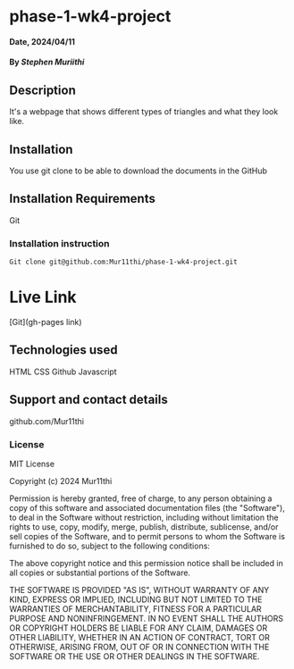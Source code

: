# phase-1-wk4-project

#### Date, 2024/04/11

#### By *Stephen Muriithi*

## Description
It's a webpage that shows different types of triangles and what they look like.

## Installation
You use git clone to be able to download the documents in the GitHub

## Installation Requirements
Git

### Installation instruction

``` 
Git clone git@github.com:Mur11thi/phase-1-wk4-project.git

```

# Live Link
[Git](gh-pages link)

## Technologies used
HTML
CSS
Github
Javascript

## Support and contact details
github.com/Mur11thi

### License
MIT License

Copyright (c) 2024 Mur11thi

Permission is hereby granted, free of charge, to any person obtaining a copy
of this software and associated documentation files (the "Software"), to deal
in the Software without restriction, including without limitation the rights
to use, copy, modify, merge, publish, distribute, sublicense, and/or sell
copies of the Software, and to permit persons to whom the Software is
furnished to do so, subject to the following conditions:

The above copyright notice and this permission notice shall be included in all
copies or substantial portions of the Software.

THE SOFTWARE IS PROVIDED "AS IS", WITHOUT WARRANTY OF ANY KIND, EXPRESS OR
IMPLIED, INCLUDING BUT NOT LIMITED TO THE WARRANTIES OF MERCHANTABILITY,
FITNESS FOR A PARTICULAR PURPOSE AND NONINFRINGEMENT. IN NO EVENT SHALL THE
AUTHORS OR COPYRIGHT HOLDERS BE LIABLE FOR ANY CLAIM, DAMAGES OR OTHER
LIABILITY, WHETHER IN AN ACTION OF CONTRACT, TORT OR OTHERWISE, ARISING FROM,
OUT OF OR IN CONNECTION WITH THE SOFTWARE OR THE USE OR OTHER DEALINGS IN THE
SOFTWARE.





















